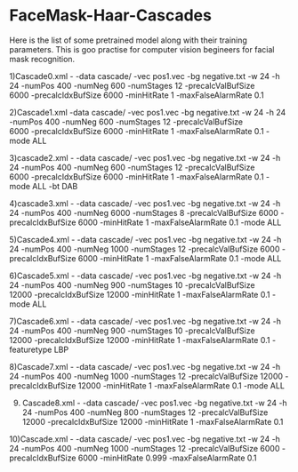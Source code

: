 # FaceMask-Haar-Cascades



Here is the list of some pretrained model along with their training parameters. This is goo practise for computer vision begineers for facial mask recognition.


1)Cascade0.xml - -data cascade/ -vec pos1.vec -bg negative.txt -w 24 -h 24  -numPos 400 -numNeg 600 -numStages 12 -precalcValBufSize  
6000 -precalcIdxBufSize 6000 -minHitRate 1 -maxFalseAlarmRate 0.1

2)Cascade1.xml -data cascade/ -vec pos1.vec -bg negative.txt -w 24 -h 24  -numPos 400 -numNeg 600 -numStages 12 -precalcValBufSize  
6000 -precalcIdxBufSize 6000 -minHitRate 1 -maxFalseAlarmRate 0.1 -mode ALL    

3)cascade2.xml - -data cascade/ -vec pos1.vec -bg negative.txt -w 24 -h 24  -numPos 400 -numNeg 600 -numStages 12 -precalcValBufSize  
6000 -precalcIdxBufSize 6000 -minHitRate 1 -maxFalseAlarmRate 0.1 -mode ALL -bt DAB

4)cascade3.xml - -data cascade/ -vec pos1.vec -bg negative.txt -w 24 -h 24  -numPos 400 -numNeg 6000 
-numStages 8 -precalcValBufSize  6000 -precalcIdxBufSize 6000 -minHitRate 1 -maxFalseAlarmRate 0.1 -mode ALL 

5)Cascade4.xml - -data cascade/ -vec pos1.vec -bg negative.txt -w 24 -h 24  -numPos 400 -numNeg 1000 -numStages 12 -precalcValBufSize 
 6000 -precalcIdxBufSize 6000 -minHitRate 1 -maxFalseAlarmRate 0.1 -mode ALL  

6)Cascade5.xml - -data cascade/ -vec pos1.vec -bg negative.txt -w 24 -h 24  -numPos 400 -numNeg 900 -numStages 10 -precalcValBufSize  
12000 -precalcIdxBufSize 12000 -minHitRate 1 -maxFalseAlarmRate 0.1 -mode ALL 

7)Cascade6.xml - -data cascade/ -vec pos1.vec -bg negative.txt -w 24 -h 24  -numPos 400 -numNeg 900 -numStages 10 -precalcValBufSize  
12000 -precalcIdxBufSize 12000 -minHitRate 1 -maxFalseAlarmRate 0.1 -featuretype 
LBP

8)Cascade7.xml - -data cascade/ -vec pos1.vec -bg negative.txt -w 24 -h 24  -numPos 400 -numNeg 1000 -numStages 12 -precalcValBufSize  12000 -precalcIdxBufSize 12000 -minHitRate 1 -maxFalseAlarmRate 0.1 -mode ALL

9) Cascade8.xml - -data cascade/ -vec pos1.vec -bg negative.txt -w 24 -h 24  -numPos 400 -numNeg 800 -numStages 12 -precalcValBufSize  12000 -precalcIdxBufSize 12000 -minHitRate 1 -maxFalseAlarmRate 0.1 

10)Cascade.xml - -data cascade/ -vec pos1.vec -bg negative.txt -w 24 -h 24  -numPos 400 -numNeg 1000 -numStages 12 -precalcValBufSize  6000 -precalcIdxBufSize 6000 -minHitRate 0.999 -maxFalseAlarmRate 0.1 
